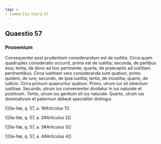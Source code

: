 ```yaml
---
tags : 
- Summa/IIa-IIæ/q.57
---
```


## Quaestio 57

### Prooemium

Consequenter post prudentiam considerandum est de iustitia. Circa quam quadruplex consideratio occurrit, prima est de iustitia; secunda, de partibus eius; tertia, de dono ad hoc pertinente; quarta, de praeceptis ad iustitiam pertinentibus. Circa iustitiam vero consideranda sunt quatuor, primo quidem, de iure; secundo, de ipsa iustitia; tertio, de iniustitia; quarto, de iudicio. Circa primum quaeruntur quatuor. Primo, utrum ius sit obiectum iustitiae. Secundo, utrum ius convenienter dividatur in ius naturale et positivum. Tertio, utrum ius gentium sit ius naturale. Quarto, utrum ius dominativum et paternum debeat specialiter distingui.

![[IIa-IIæ, q. 57, a. 1#Articulus 1]]

![[IIa-IIæ, q. 57, a. 2#Articulus 2]]

![[IIa-IIæ, q. 57, a. 3#Articulus 3]]

![[IIa-IIæ, q. 57, a. 4#Articulus 4]]

